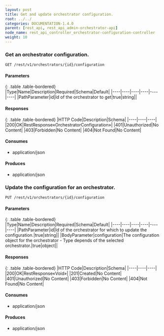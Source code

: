 ```yaml
---
layout: post
title: Get and update orchestrator configuration.
root: ../../
categories: DOCUMENTATION-1.4.0
parent: [rest_api, rest_api_admin-orchestrator-api]
node_name: rest_api_controller_orchestrator-configuration-controller
weight: 10
---
```


### Get an orchestrator configuration.
```
GET /rest/v1/orchestrators/{id}/configuration
```

#### Parameters

{: .table .table-bordered}
|Type|Name|Description|Required|Schema|Default|
|----|----|----|----|----|----|
|PathParameter|id|Id of the orchestrator to get|true|string||


#### Responses

{: .table .table-bordered}
|HTTP Code|Description|Schema|
|----|----|----|
|200|OK|RestResponse«OrchestratorConfiguration»|
|401|Unauthorized|No Content|
|403|Forbidden|No Content|
|404|Not Found|No Content|


#### Consumes

* application/json

#### Produces

* application/json

### Update the configuration for an orchestrator.
```
PUT /rest/v1/orchestrators/{id}/configuration
```

#### Parameters

{: .table .table-bordered}
|Type|Name|Description|Required|Schema|Default|
|----|----|----|----|----|----|
|PathParameter|id|Id of the orchestrator for which to update the configuration.|true|string||
|BodyParameter|configuration|The configuration object for the orchestrator - Type depends of the selected orchestrator.|true|object||


#### Responses

{: .table .table-bordered}
|HTTP Code|Description|Schema|
|----|----|----|
|200|OK|RestResponse«Void»|
|201|Created|No Content|
|401|Unauthorized|No Content|
|403|Forbidden|No Content|
|404|Not Found|No Content|


#### Consumes

* application/json

#### Produces

* application/json

